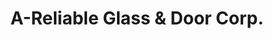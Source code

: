 ---
title: "A-Reliable Glass & Door Corp."
url: /chicago/a-reliable-glass-und-door-corp/
shop: Türen
---